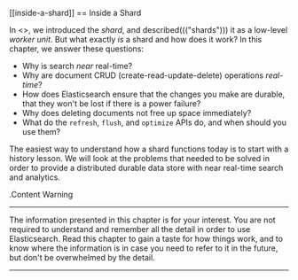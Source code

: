 [[inside-a-shard]]
== Inside a Shard

In <<distributed-cluster>>, we introduced the _shard_, and described((("shards"))) it as a
low-level _worker unit_. But what exactly _is_ a shard and how does it work?
In this chapter, we answer these questions:

* Why is search _near_ real-time?
* Why are document CRUD (create-read-update-delete) operations _real-time_?
* How does Elasticsearch ensure that the changes you make are durable, that
  they won't be lost if there is a power failure?
* Why does deleting documents not free up space immediately?
* What do the `refresh`, `flush`, and `optimize` APIs do, and when should
  you use them?

The easiest way to understand how a shard functions today is to start with a
history lesson. We will look at the problems that needed to be solved in order
to provide a distributed durable data store with near real-time search and
analytics.

.Content Warning
****

The information presented in this chapter is for your interest. You are not required to
understand and remember all the detail in order to use Elasticsearch. Read
this chapter to gain a taste for how things work, and to know where the
information is in case you need to refer to it in the future, but don't be
overwhelmed by the detail.

****


